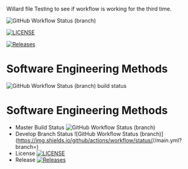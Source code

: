 Willard file
Testing to see if workflow is working for the third time.

![GitHub Workflow Status (branch)](https://img.shields.io/github/actions/workflow/status/WBarr242/sem/main.yml?branch=master)

[![LICENSE](https://img.shields.io/github/license/WBarr242/sem.svg?style=flat-square)](https://github.com/WBarr242/sem/blob/master/LICENSE)

[![Releases](https://img.shields.io/github/release/WBarr242/sem/all.svg?style=flat-square)](https://github.com/WBarr242/sem/releases)

# Software Engineering Methods
![GitHub Workflow Status (branch)](https://img.shields.io/github/actions/workflow/status/WBarr242/sem/main.yml?branch=develop>)
build status
# Software Engineering Methods
* Master Build Status ![GitHub Workflow Status (branch)](https://img.shields.io/github/actions/workflow/status/WBarr242/sem/main.yml?branch=develop)
* Develop Branch Status ![GitHub Workflow Status (branch)](https://img.shields.io/github/actions/workflow/status/<username>/<repository>/main.yml?branch=<develop branch>)
* License [![LICENSE](https://img.shields.io/github/license/WBarr242/sem.svg?style=flat-square)](https://github.com/WBarr242/sem/blob/master/LICENSE)
* Release [![Releases](https://img.shields.io/github/release/WBarr242/sem/all.svg?style=flat-square)](https://github.com/WBarr242/sem/releases)